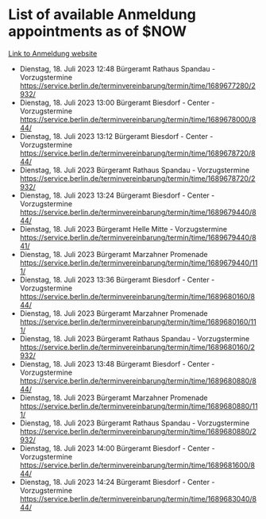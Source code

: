 # List of available Anmeldung appointments as of $NOW
[Link to Anmeldung website](https://service.berlin.de/terminvereinbarung/termin/tag.php?termin=1&anliegen[]=120686&dienstleisterlist=122210,122217,327316,122219,327312,122227,327314,122231,327346,122243,327348,122254,122252,329742,122260,329745,122262,329748,122271,327278,122273,327274,122277,327276,330436,122280,327294,122282,327290,122284,327292,122291,327270,122285,327266,122286,327264,122296,327268,150230,329760,122297,327286,122294,327284,122312,329763,122314,329775,122304,327330,122311,327334,122309,327332,317869,122281,327352,122279,329772,122283,122276,327324,122274,327326,122267,329766,122246,327318,122251,327320,122257,327322,122208,327298,122226,327300&herkunft=http%3A%2F%2Fservice.berlin.de%2Fdienstleistung%2F120686%2F)
- Dienstag, 18. Juli 2023 12:48 Bürgeramt Rathaus Spandau - Vorzugstermine https://service.berlin.de/terminvereinbarung/termin/time/1689677280/2932/
- Dienstag, 18. Juli 2023 13:00 Bürgeramt Biesdorf - Center - Vorzugstermine https://service.berlin.de/terminvereinbarung/termin/time/1689678000/844/
- Dienstag, 18. Juli 2023 13:12 Bürgeramt Biesdorf - Center - Vorzugstermine https://service.berlin.de/terminvereinbarung/termin/time/1689678720/844/
- Dienstag, 18. Juli 2023  Bürgeramt Rathaus Spandau - Vorzugstermine https://service.berlin.de/terminvereinbarung/termin/time/1689678720/2932/
- Dienstag, 18. Juli 2023 13:24 Bürgeramt Biesdorf - Center - Vorzugstermine https://service.berlin.de/terminvereinbarung/termin/time/1689679440/844/
- Dienstag, 18. Juli 2023  Bürgeramt Helle Mitte - Vorzugstermine https://service.berlin.de/terminvereinbarung/termin/time/1689679440/841/
- Dienstag, 18. Juli 2023  Bürgeramt Marzahner Promenade https://service.berlin.de/terminvereinbarung/termin/time/1689679440/111/
- Dienstag, 18. Juli 2023 13:36 Bürgeramt Biesdorf - Center - Vorzugstermine https://service.berlin.de/terminvereinbarung/termin/time/1689680160/844/
- Dienstag, 18. Juli 2023  Bürgeramt Marzahner Promenade https://service.berlin.de/terminvereinbarung/termin/time/1689680160/111/
- Dienstag, 18. Juli 2023  Bürgeramt Rathaus Spandau - Vorzugstermine https://service.berlin.de/terminvereinbarung/termin/time/1689680160/2932/
- Dienstag, 18. Juli 2023 13:48 Bürgeramt Biesdorf - Center - Vorzugstermine https://service.berlin.de/terminvereinbarung/termin/time/1689680880/844/
- Dienstag, 18. Juli 2023  Bürgeramt Marzahner Promenade https://service.berlin.de/terminvereinbarung/termin/time/1689680880/111/
- Dienstag, 18. Juli 2023  Bürgeramt Rathaus Spandau - Vorzugstermine https://service.berlin.de/terminvereinbarung/termin/time/1689680880/2932/
- Dienstag, 18. Juli 2023 14:00 Bürgeramt Biesdorf - Center - Vorzugstermine https://service.berlin.de/terminvereinbarung/termin/time/1689681600/844/
- Dienstag, 18. Juli 2023 14:24 Bürgeramt Biesdorf - Center - Vorzugstermine https://service.berlin.de/terminvereinbarung/termin/time/1689683040/844/
